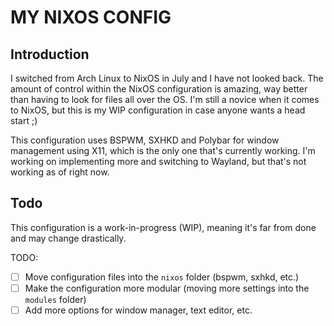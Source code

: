 # MY NIXOS CONFIG

## Introduction

I switched from Arch Linux to NixOS in July and I have not looked back. The amount of control within the NixOS configuration is amazing, way better than having to look for files all over the OS. I'm still a novice when it comes to NixOS, but this is my WIP configuration in case anyone wants a head start ;)

This configuration uses BSPWM, SXHKD and Polybar for window management using X11, which is the only one that's currently working. I'm working on implementing more and switching to Wayland, but that's not working as of right now.

## Todo

This configuration is a work-in-progress (WIP), meaning it's far from done and may change drastically.

TODO:

- [ ] Move configuration files into the `nixos` folder (bspwm, sxhkd, etc.)
- [ ] Make the configuration more modular (moving more settings into the `modules` folder)
- [ ] Add more options for window manager, text editor, etc.
